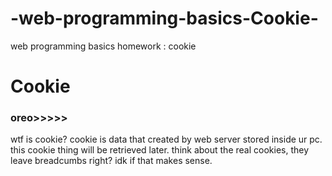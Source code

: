# -web-programming-basics-Cookie-
web programming basics homework : cookie
<h1>Cookie
  <h3>oreo>>>>></h3>
  
 wtf is cookie?
 cookie is data that created by web server stored inside ur pc. this cookie thing will be retrieved later.
 think about the real cookies, they leave breadcumbs right? idk if that makes sense.
